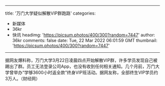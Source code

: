 
---
title: '万门大学疑似解散VIP群跑路'
categories: 
 - 新媒体
 - 36kr
 - 快讯
headimg: 'https://picsum.photos/400/300?random=7447'
author: 36kr
comments: false
date: Tue, 22 Mar 2022 06:01:59 GMT
thumbnail: 'https://picsum.photos/400/300?random=7447'
---

<div>   
据网友爆料称，万门大学3月22日凌晨四点开始解散VIP群，许多学员发现自己被踢出了群。员工无法登录公司App，也没有收到任何相关通知。几个月前，万门大学曾举办“学够3600小时返全款”终身VIP班活动。据网友称，全部终生VIP学员约3万人。（财经网）  
</div>
            